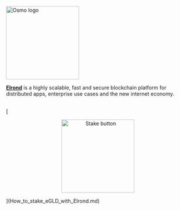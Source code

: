 # <p align="center">
  <img width="200" alt="Osmo logo" src="https://user-images.githubusercontent.com/95366163/146521098-1d85d00d-34ab-4f04-9715-d90b9bf38b19.png">
</p>


[**Elrond**](https://elrond.com/) is a highly scalable, fast and secure blockchain platform for distributed apps, enterprise use cases and the new internet economy. <br>
<br>

[<p align="center">
  <img width="200" alt="Stake button" src="https://user-images.githubusercontent.com/95366163/146520387-df6bdb2b-d642-44d1-a1c1-13e1b4ed2fdb.png">
</p>](How_to_stake_eGLD_with_Elrond.md)

